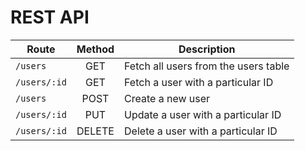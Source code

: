 # REST API

| Route        | Method | Description                          |
| ------------ | :----: | ------------------------------------ |
| `/users`     |  GET   | Fetch all users from the users table |
| `/users/:id` |  GET   | Fetch a user with a particular ID    |
| `/users`     |  POST  | Create a new user                    |
| `/users/:id` |  PUT   | Update a user with a particular ID   |
| `/users/:id` | DELETE | Delete a user with a particular ID   |
